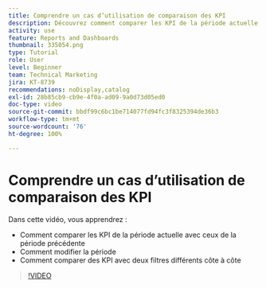```yaml
---
title: Comprendre un cas d’utilisation de comparaison des KPI
description: Découvrez comment comparer les KPI de la période actuelle avec une période antérieure dans [!UICONTROL Analytique améliorée] et comment comparer les KPI avec deux filtres différents.
activity: use
feature: Reports and Dashboards
thumbnail: 335054.png
type: Tutorial
role: User
level: Beginner
team: Technical Marketing
jira: KT-8739
recommendations: noDisplay,catalog
exl-id: 28b85cb9-cb9e-4f0a-ad09-9a0d73d05ed0
doc-type: video
source-git-commit: bbdf99c6bc1be714077fd94fc3f8325394de36b3
workflow-type: tm+mt
source-wordcount: '76'
ht-degree: 100%

---
```


# Comprendre un cas d’utilisation de comparaison des KPI

Dans cette vidéo, vous apprendrez :

* Comment comparer les KPI de la période actuelle avec ceux de la période précédente
* Comment modifier la période
* Comment comparer des KPI avec deux filtres différents côte à côte

>[!VIDEO](https://video.tv.adobe.com/v/3440249/?quality=12&learn=on&enablevpops=1&captions=fre_fr)
